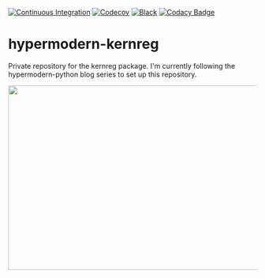 [![Continuous Integration](https://github.com/segsell/hypermodern-kernreg/workflows/Continuous%20Integration/badge.svg?branch=main)](https://github.com/segsell/hypermodern-kernreg/actions?workflow=%3A"Continuous+Integration")
[![Codecov](https://codecov.io/gh/segsell/hypermodern-kernreg/branch/main/graph/badge.svg)](https://codecov.io/gh/segsell/hypermodern-kernreg)
[![Black](https://img.shields.io/badge/code%20style-black-000000.svg)](https://github.com/psf/black)
[![Codacy Badge](https://app.codacy.com/project/badge/Grade/5dd752959ec8415c8fa9cc9c18ac7d9a)](https://www.codacy.com?utm_source=github.com&amp;utm_medium=referral&amp;utm_content=segsell/hypermodern-kernreg&amp;utm_campaign=Badge_Grade)

# hypermodern-kernreg
Private repository for the kernreg package. I'm currently following the hypermodern-python blog series to set up this repository.



<p align="center">
  <img width="650" height="374" src="https://github.com/segsell/hypermodern-kernreg/blob/develop/docs/images/Arthur_Radebaugh_retrofuturism.jpg?raw=true">
</p>
